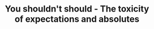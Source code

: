 ---
layout: post
type: episode
title: You shouldn't should - The toxicity of expectations and absolutes
epnumber: 32
section: 0
description: How much of your behaviour comes from your freely made decisions? And how much of your every-day life is run by subconscious programs? From day one we are influenced by the actions and inactions of people around us. They inadvertently, and sometimes deliberately, shape our perspective and thereby our reasoning and decision-making. Can we rise to a level of consciousness that allows us to view these subliminal messages from the outside without being invested in them? Or are we doomed to repeat the cycle and unwittingly pass them on to the next generation?
image: /images/banners/ep32banner.jpg
audio: Ep-32-You-shouldnt-should---The-toxicity-of-expectations-and-absolutes-e1ui17i
video: Ep32-You-shouldnt-should
youtube: https://youtu.be/yiYwEYGG7DA
transcript: 0
speakers: [Steven Guscott, William Blacoe]
categories: [awareness, unconscious, society]
tags: []
comments: true
---